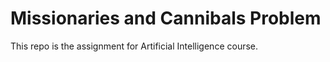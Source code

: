 # Missionaries and Cannibals Problem

This repo is the assignment for Artificial Intelligence course.
